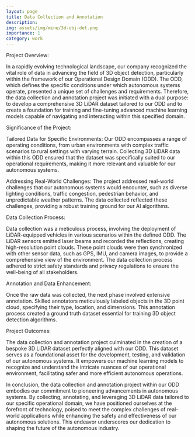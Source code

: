```yaml
---
layout: page
title: Data Collection and Annotation
description: 
img: assets/img/mine/3d-obj-det.png
importance: 1
category: work
---
```

Project Overview:

In a rapidly evolving technological landscape, our company recognized the vital role of data in advancing the field of 3D object detection, particularly within the framework of our Operational Design Domain (ODD). The ODD, which defines the specific conditions under which autonomous systems operate, presented a unique set of challenges and requirements. Therefore, the data collection and annotation project was initiated with a dual purpose: to develop a comprehensive 3D LiDAR dataset tailored to our ODD and to create a foundation for training and fine-tuning advanced machine learning models capable of navigating and interacting within this specified domain.

Significance of the Project:

Tailored Data for Specific Environments: Our ODD encompasses a range of operating conditions, from urban environments with complex traffic scenarios to rural settings with varying terrain. Collecting 3D LiDAR data within this ODD ensured that the dataset was specifically suited to our operational requirements, making it more relevant and valuable for our autonomous systems.

Addressing Real-World Challenges: The project addressed real-world challenges that our autonomous systems would encounter, such as diverse lighting conditions, traffic congestion, pedestrian behavior, and unpredictable weather patterns. The data collected reflected these challenges, providing a robust training ground for our AI algorithms.

Data Collection Process:

Data collection was a meticulous process, involving the deployment of LiDAR-equipped vehicles in various scenarios within the defined ODD. The LiDAR sensors emitted laser beams and recorded the reflections, creating high-resolution point clouds. These point clouds were then synchronized with other sensor data, such as GPS, IMU, and camera images, to provide a comprehensive view of the environment. The data collection process adhered to strict safety standards and privacy regulations to ensure the well-being of all stakeholders.

Annotation and Data Enhancement:

Once the raw data was collected, the next phase involved extensive annotation. Skilled annotators meticulously labeled objects in the 3D point cloud, specifying their type, location, and dimensions. This annotation process created a ground truth dataset essential for training 3D object detection algorithms.

Project Outcomes:

The data collection and annotation project culminated in the creation of a bespoke 3D LiDAR dataset perfectly aligned with our ODD. This dataset serves as a foundational asset for the development, testing, and validation of our autonomous systems. It empowers our machine learning models to recognize and understand the intricate nuances of our operational environment, facilitating safer and more efficient autonomous operations.

In conclusion, the data collection and annotation project within our ODD embodies our commitment to pioneering advancements in autonomous systems. By collecting, annotating, and leveraging 3D LiDAR data tailored to our specific operational domain, we have positioned ourselves at the forefront of technology, poised to meet the complex challenges of real-world applications while enhancing the safety and effectiveness of our autonomous solutions. This endeavor underscores our dedication to shaping the future of the autonomous industry.

<!-- 
<div class="row justify-content-sm-center">
    <div class="col-sm-8 mt-3 mt-md-0">
        {% include figure.html path="assets/img/mine/3d-obj-det.png" title="General 3D object detection visualization" class="img-fluid rounded z-depth-1" %}
    </div>
</div>
<div class="caption">

</div> -->

